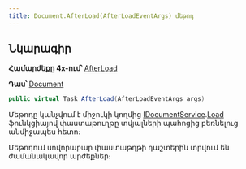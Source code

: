 ```yaml
---
title: Document.AfterLoad(AfterLoadEventArgs) մեթոդ
---
```


## Նկարագիր

**Համարժեքը 4x-ում՝** [AfterLoad](https://armsoft.github.io/as4x-docs/HTM/ProgrGuide/ScriptProcs/AfterLoad.html)

**Դաս՝** [Document](../document.md)

```c#
public virtual Task AfterLoad(AfterLoadEventArgs args)
```

Մեթոդը կանչվում է միջուկի կողմից [IDocumentService](../../services/IDocumentService.md).[Load](../../services/IDocumentService/Load.md) ֆունկցիայով փաստաթուղթը տվյալների պահոցից բեռնելուց անմիջապես հետո։

Մեթոդում սովորաբար փաստաթղթի դաշտերին տրվում են ժամանակավոր արժեքներ։

